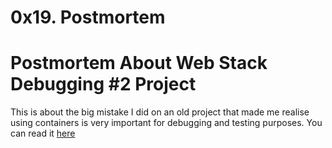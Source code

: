 # 0x19. Postmortem
# Postmortem About Web Stack Debugging #2 Project
This is about the big mistake I did on an old project that made me realise using containers is very important for debugging and testing purposes.
You can read it [here](https://docs.google.com/document/d/1EKyb9DaDMDpAL_DigHqxVRgpSa5zkI9J9EyUvvtSkwQ/edit?usp=sharing)

